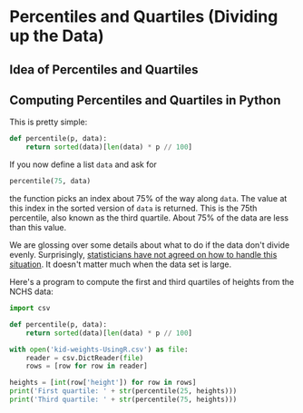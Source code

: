 # Percentiles and Quartiles (Dividing up the Data)

## Idea of Percentiles and Quartiles

## Computing Percentiles and Quartiles in Python

This is pretty simple:

<!--percentile.py-->
```python
def percentile(p, data):
    return sorted(data)[len(data) * p // 100]
```

If you now define a list `data` and ask for

```python
percentile(75, data)
```

the function picks an index about 75% of the way along `data`. The value at this index in the sorted version of `data`
is returned. This is the 75th percentile, also known as the third quartile. About 75% of the data are less than this
value.

We are glossing over some details about what to do if the data don't divide evenly. Surprisingly, [statisticians have
not agreed on how to handle this situation](https://en.wikipedia.org/wiki/Quartile#Computing_methods). It doesn't matter
much when the data set is large.

Here's a program to compute the first and third quartiles of heights from the NCHS data:

<!--heights_quartiles.py-->
```python
import csv

def percentile(p, data):
    return sorted(data)[len(data) * p // 100]

with open('kid-weights-UsingR.csv') as file:
    reader = csv.DictReader(file)
    rows = [row for row in reader]

heights = [int(row['height']) for row in rows]
print('First quartile: ' + str(percentile(25, heights)))
print('Third quartile: ' + str(percentile(75, heights)))
```